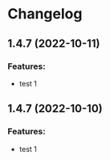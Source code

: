 # Changelog

## 1.4.7 (2022-10-11)

### Features:

* test 1

## 1.4.7 (2022-10-10)

### Features:

* test 1
